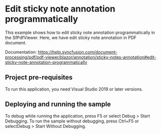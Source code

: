 # Edit sticky note annotation programmatically
This example shows how to edit sticky note annotation programmatically in the SfPdfViewer. Here, we have edit sticky note annotation in PDF document.

Documentation: https://help.syncfusion.com/document-processing/pdf/pdf-viewer/blazor/annotation/sticky-notes-annotation#edit-sticky-note-annotation-programmatically

## Project pre-requisites
To run this application, you need Visual Studio 2019 or later versions.

## Deploying and running the sample
To debug while running the application, press F5 or select Debug > Start Debugging. To run the sample without debugging, press Ctrl+F5 or selectDebug > Start Without Debugging.